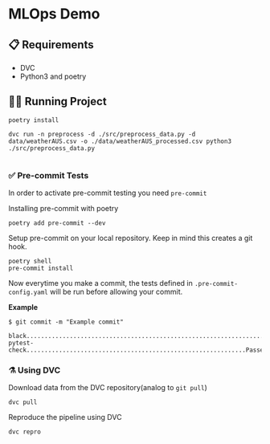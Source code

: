 # MLOps Demo

## 📋 Requirements

* DVC
* Python3 and poetry

## 🏃🏻 Running Project

```
poetry install

dvc run -n preprocess -d ./src/preprocess_data.py -d data/weatherAUS.csv -o ./data/weatherAUS_processed.csv python3 ./src/preprocess_data.py


```


### ✅ Pre-commit Tests

In order to activate pre-commit testing you need ```pre-commit```

Installing pre-commit with poetry
```
poetry add pre-commit --dev
```

Setup pre-commit on your local repository. Keep in mind this creates a git hook.
```
poetry shell
pre-commit install
```

Now everytime you make a commit, the tests defined in ```.pre-commit-config.yaml``` will be run before allowing your commit.

**Example**
```
$ git commit -m "Example commit"

black....................................................................Passed
pytest-check.............................................................Passed
```


### ⚗️ Using DVC

Download data from the DVC repository(analog to ```git pull```)
```
dvc pull
```

Reproduce the pipeline using DVC
```
dvc repro
```
